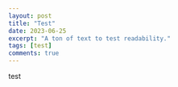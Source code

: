 ```yaml
---
layout: post
title: "Test"
date: 2023-06-25
excerpt: "A ton of text to test readability."
tags: [test]
comments: true
---
```


test
